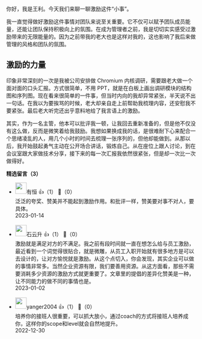 你好，我是王利。今天我们来聊一聊激励这件“小事”。

我一直觉得做好激励这件事情对团队来说至关重要。它不仅可以赋予团队成员能量，还能让团队保持积极向上的氛围。在成为管理者之前，我是切切实实感受过激励带来的无限能量的。因为之前带我的老大也是这样对我的，这也影响了我后来做管理的风格和团队的氛围。

## 激励的力量

印象非常深刻的一次是我被公司安排做 Chromium 内核调研，需要跟老大做一个面对面的口头汇报。方式很简单，不用 PPT，就是在白板上画出调研模块的结构图和序列图。现在看来很简单的一件事，但当时内向的我却异常紧张，半天说不出一句话。在我以为要挨骂的时候，老大却亲自走上前帮助我梳理内容，还安慰我不要紧张。最后老大听完还出乎意料地给了我言语上的激励。

其实，作为一名主管，他本可以批评我一顿，让我回去重新准备的，但是他不仅没有这么做，反而是微笑着给我鼓励。我想如果换成我的话，是很难耐下心来配合一个思绪凌乱的人，用几个小时的时间去梳理一张序列的，但他却能做到。从那以后，我开始鼓起勇气主动在公开场合讲话，锻炼自己。从在座位上跟人讨论，到在会议室跟大家做技术分享，接下来的每一次汇报我依然很紧张，但是却一次比一次做得好。
<div><strong>精选留言（3）</strong></div><ul>
<li><img src="https://static001.geekbang.org/account/avatar/00/29/9f/63/782e79be.jpg" width="30px"><span>有恒</span> 👍（1） 💬（0）<div>泛泛的夸奖、赞美并不能起到激励作用。和批评一样，赞美要对事不对人，要具体。</div>2023-01-14</li><br/><li><img src="https://static001.geekbang.org/account/avatar/00/0f/a0/c3/c5db35df.jpg" width="30px"><span>石云升</span> 👍（1） 💬（0）<div>激励就是满足对方的不满足。我之前有段时间就一直在想怎么给与员工激励，最近看到一个词觉得很贴合，就是微雕，从员工入职开始就有很多地方是可以去设计的，让对方愉悦就是激励。从这个点切入，你会发现，其实企业可以做的事情非常多。当然企业资源有限，我们要善用资源。从这方面看，那些不需要消耗多少资源的激励方式就更重要了。文章里的提倡的差异化赞美是一种，让不同能力的做不同的事情也是。</div>2023-01-02</li><br/><li><img src="http://thirdwx.qlogo.cn/mmopen/vi_32/DYAIOgq83erms9qcIFYZ4npgLYPu1QgxQyaXcj64ZBicNVeBRWcYUpCZ9p0BGsrEcX8heibMLCV4Gde4P9pf7PjA/132" width="30px"><span>yanger2004</span> 👍（1） 💬（0）<div>培养你的接班人很重要，可以抓大放小，通过coach的方式将接班人培养成你，这样你的scope和level就会自然地提升。</div>2022-12-30</li><br/>
</ul>